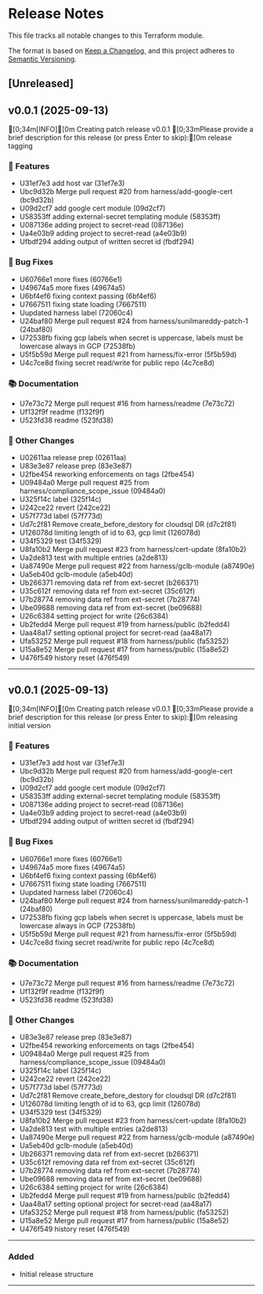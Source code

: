 # Release Notes

This file tracks all notable changes to this Terraform module.

The format is based on [Keep a Changelog](https://keepachangelog.com/en/1.0.0/),
and this project adheres to [Semantic Versioning](https://semver.org/spec/v2.0.0.html).

## [Unreleased]
## v0.0.1 (2025-09-13)


[0;34m[INFO][0m Creating patch release v0.0.1
[0;33mPlease provide a brief description for this release (or press Enter to skip):[0m
release tagging

### 🚀 Features
- U31ef7e3 add host var (31ef7e3)
- Ubc9d32b Merge pull request #20 from harness/add-google-cert (bc9d32b)
- U09d2cf7 add google cert module (09d2cf7)
- U58353ff adding external-secret templating module (58353ff)
- U087136e adding project to secret-read (087136e)
- Ua4e03b9 adding project to secret-read (a4e03b9)
- Ufbdf294 adding output of written secret id (fbdf294)

### 🐛 Bug Fixes
- U60766e1 more fixes (60766e1)
- U49674a5 more fixes (49674a5)
- U6bf4ef6 fixing context passing (6bf4ef6)
- U7667511 fixing state loading (7667511)
- Uupdated harness label (72060c4)
- U24baf80 Merge pull request #24 from harness/sunilmareddy-patch-1 (24baf80)
- U72538fb fixing gcp labels when secret is uppercase, labels must be lowercase always in GCP (72538fb)
- U5f5b59d Merge pull request #21 from harness/fix-error (5f5b59d)
- U4c7ce8d fixing secret read/write for public repo (4c7ce8d)

### 📚 Documentation
- U7e73c72 Merge pull request #16 from harness/readme (7e73c72)
- Uf132f9f readme (f132f9f)
- U523fd38 readme (523fd38)

### 🔄 Other Changes
- U02611aa release prep (02611aa)
- U83e3e87 release prep (83e3e87)
- U2fbe454 reworking enforcements on tags (2fbe454)
- U09484a0 Merge pull request #25 from harness/compliance_scope_issue (09484a0)
- U325f14c label (325f14c)
- U242ce22 revert (242ce22)
- U57f773d label (57f773d)
- Ud7c2f81 Remove create_before_destory for cloudsql DR (d7c2f81)
- U126078d limiting length of id to 63, gcp limit (126078d)
- U34f5329 test (34f5329)
- U8fa10b2 Merge pull request #23 from harness/cert-update (8fa10b2)
- Ua2de813 test with multiple entries (a2de813)
- Ua87490e Merge pull request #22 from harness/gclb-module (a87490e)
- Ua5eb40d gclb-module (a5eb40d)
- Ub266371 removing data ref from ext-secret (b266371)
- U35c612f removing data ref from ext-secret (35c612f)
- U7b28774 removing data ref from ext-secret (7b28774)
- Ube09688 removing data ref from ext-secret (be09688)
- U26c6384 setting project for write (26c6384)
- Ub2fedd4 Merge pull request #19 from harness/public (b2fedd4)
- Uaa48a17 setting optional project for secret-read (aa48a17)
- Ufa53252 Merge pull request #18 from harness/public (fa53252)
- U15a8e52 Merge pull request #17 from harness/public (15a8e52)
- U476f549 history reset (476f549)

---
## v0.0.1 (2025-09-13)


[0;34m[INFO][0m Creating patch release v0.0.1
[0;33mPlease provide a brief description for this release (or press Enter to skip):[0m
releasing initial version

### 🚀 Features
- U31ef7e3 add host var (31ef7e3)
- Ubc9d32b Merge pull request #20 from harness/add-google-cert (bc9d32b)
- U09d2cf7 add google cert module (09d2cf7)
- U58353ff adding external-secret templating module (58353ff)
- U087136e adding project to secret-read (087136e)
- Ua4e03b9 adding project to secret-read (a4e03b9)
- Ufbdf294 adding output of written secret id (fbdf294)

### 🐛 Bug Fixes
- U60766e1 more fixes (60766e1)
- U49674a5 more fixes (49674a5)
- U6bf4ef6 fixing context passing (6bf4ef6)
- U7667511 fixing state loading (7667511)
- Uupdated harness label (72060c4)
- U24baf80 Merge pull request #24 from harness/sunilmareddy-patch-1 (24baf80)
- U72538fb fixing gcp labels when secret is uppercase, labels must be lowercase always in GCP (72538fb)
- U5f5b59d Merge pull request #21 from harness/fix-error (5f5b59d)
- U4c7ce8d fixing secret read/write for public repo (4c7ce8d)

### 📚 Documentation
- U7e73c72 Merge pull request #16 from harness/readme (7e73c72)
- Uf132f9f readme (f132f9f)
- U523fd38 readme (523fd38)

### 🔄 Other Changes
- U83e3e87 release prep (83e3e87)
- U2fbe454 reworking enforcements on tags (2fbe454)
- U09484a0 Merge pull request #25 from harness/compliance_scope_issue (09484a0)
- U325f14c label (325f14c)
- U242ce22 revert (242ce22)
- U57f773d label (57f773d)
- Ud7c2f81 Remove create_before_destory for cloudsql DR (d7c2f81)
- U126078d limiting length of id to 63, gcp limit (126078d)
- U34f5329 test (34f5329)
- U8fa10b2 Merge pull request #23 from harness/cert-update (8fa10b2)
- Ua2de813 test with multiple entries (a2de813)
- Ua87490e Merge pull request #22 from harness/gclb-module (a87490e)
- Ua5eb40d gclb-module (a5eb40d)
- Ub266371 removing data ref from ext-secret (b266371)
- U35c612f removing data ref from ext-secret (35c612f)
- U7b28774 removing data ref from ext-secret (7b28774)
- Ube09688 removing data ref from ext-secret (be09688)
- U26c6384 setting project for write (26c6384)
- Ub2fedd4 Merge pull request #19 from harness/public (b2fedd4)
- Uaa48a17 setting optional project for secret-read (aa48a17)
- Ufa53252 Merge pull request #18 from harness/public (fa53252)
- U15a8e52 Merge pull request #17 from harness/public (15a8e52)
- U476f549 history reset (476f549)

---

### Added
- Initial release structure

---
